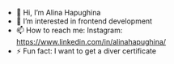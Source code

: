 - 👋 Hi, I’m Alina Hapughina
- 👀 I’m interested in frontend development
- 📫 How to reach me: Instagram: https://www.linkedin.com/in/alinahapughina/
- ⚡ Fun fact: I want to get a diver certificate

<!---
Hapughina/Hapughina is a ✨ special ✨ repository because its `README.md` (this file) appears on your GitHub profile.
You can click the Preview link to take a look at your changes.
--->
